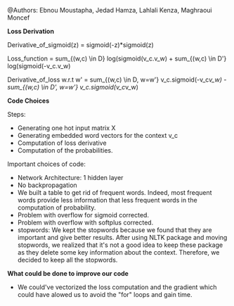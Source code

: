 @Authors: Ebnou Moustapha, Jedad Hamza, Lahlali Kenza, Maghraoui Moncef

**Loss Derivation**

Derivative_of_sigmoid(z) = sigmoid(-z)*sigmoid(z)

Loss_function = sum_{(w,c) \in D} log(sigmoid(v_c.v_w) + sum_{(w,c) \in D'} log(sigmoid(-v_c.v_w)

Derivative_of_loss w.r.t w' = sum_{(w,c) \in D, w=w'} v_c.sigmoid(-v_c*v_w) - sum_{(w,c) \in D', w=w'} v_c.sigmoid(v_c*v_w)


**Code Choices**

Steps:
- Generating one hot input matrix X
- Generating embedded word vectors for the context v_c
- Computation of loss derivative
- Computation of the probabilities.

Important choices of code:
- Network Architecture: 1 hidden layer
- No backpropagation
- We built a table to get rid of frequent words. Indeed, most frequent words provide less information that less frequent words in the computation of probability.
- Problem with overflow for sigmoid corrected.
- Problem with overflow with softplus corrected.
- stopwords: We kept the stopwords because we found that they are important and give better results. After using NLTK package and moving stopwords, we realized that it's not a good idea to keep these package as they delete some key information about the context. Therefore, we decided to keep all the stopwords.

**What could be done to improve our code**

- We could've vectorized the loss computation and the gradient which could have alowed us to avoid the "for" loops and gain time.

